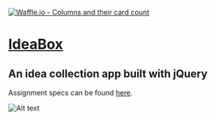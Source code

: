 [![Waffle.io - Columns and their card count](https://badge.waffle.io/colehart/idea-box.svg?columns=all)](https://waffle.io/colehart/idea-box)
# [IdeaBox](http://frontend.turing.io/projects/ideabox.html)
## An idea collection app built with jQuery

Assignment specs can be found [here](http://frontend.turing.io/projects/ideabox.html).

![Alt text](http://frontend.turing.io/assets/images/projects/ideabox/ideabox-01.png "Screenshot")